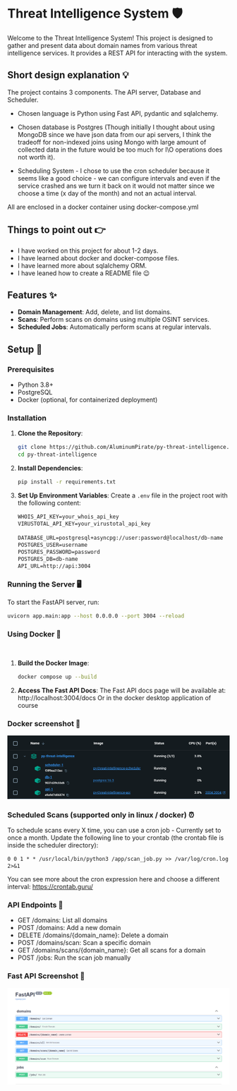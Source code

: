 # Threat Intelligence System 🛡️
Welcome to the Threat Intelligence System! This project is designed to gather and present data about domain names from various threat intelligence services. It provides a REST API for interacting with the system.

## Short design explanation 💡
The project contains 3 components. The API server, Database and Scheduler.

* Chosen language is Python using Fast API, pydantic and sqlalchemy.


* Chosen database is Postgres (Though initially I thought about using MongoDB since we have json data from our api servers, I think the tradeoff for non-indexed joins using Mongo with large amount of collected data in the future would be too much for I\O operations does not worth it).


* Scheduling System - I chose to use the cron scheduler because it seems like a good choice - we can configure intervals and even if the service crashed ans we turn it back on it would not matter since we choose a time (x day of the month) and not an actual interval.

All are enclosed in a docker container using docker-compose.yml

## Things to point out 👉
* I have worked on this project for about 1-2 days.
* I have learned about docker and docker-compose files.
* I have learned more about sqlalchemy ORM.
* I have leaned how to create a README file 😉

## Features ✨

- **Domain Management**: Add, delete, and list domains.
- **Scans**: Perform scans on domains using multiple OSINT services.
- **Scheduled Jobs**: Automatically perform scans at regular intervals.

## Setup 🚀

### Prerequisites

- Python 3.8+
- PostgreSQL
- Docker (optional, for containerized deployment)

### Installation

1. **Clone the Repository**:
    ```bash
    git clone https://github.com/AluminumPirate/py-threat-intelligence.git
    cd py-threat-intelligence
    ```

2. **Install Dependencies**:
    ```bash
    pip install -r requirements.txt
    ```

3. **Set Up Environment Variables**:
    Create a `.env` file in the project root with the following content:
    ```env
    WHOIS_API_KEY=your_whois_api_key
    VIRUSTOTAL_API_KEY=your_virustotal_api_key
   
    DATABASE_URL=postgresql+asyncpg://user:password@localhost/db-name
    POSTGRES_USER=username
    POSTGRES_PASSWORD=password
    POSTGRES_DB=db-name
    API_URL=http://api:3004
    ```

### Running the Server 🖥️

To start the FastAPI server, run:
```bash
uvicorn app.main:app --host 0.0.0.0 --port 3004 --reload
```


### Using Docker 🐳
️
1. **Build the Docker Image**:
    ```bash
    docker compose up --build
    ```

2. **Access The Fast API Docs**:
    The Fast API docs page will be available at: http://localhost:3004/docs
    Or in the docker desktop application of course

### Docker screenshot 📸
![System Architecture](screenshot2.png)



### Scheduled Scans (supported only in linux / docker) ⏰
To schedule scans every X time, you can use a cron job - Currently set to once a month. 
Update the following line to your crontab (the crontab file is inside the scheduler directory):
   ```text
   0 0 1 * * /usr/local/bin/python3 /app/scan_job.py >> /var/log/cron.log 2>&1
   ```

You can see more about the cron expression here and choose a different interval: https://crontab.guru/


### API Endpoints 📡
* GET /domains: List all domains
* POST /domains: Add a new domain
* DELETE /domains/{domain_name}: Delete a domain
* POST /domains/scan: Scan a specific domain
* GET /domains/scans/{domain_name}: Get all scans for a domain
* POST /jobs: Run the scan job manually


### Fast API Screenshot 📸

![System Architecture](screenshot.png)